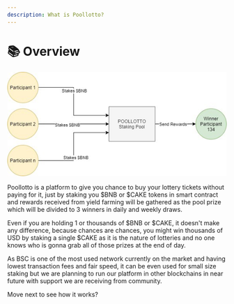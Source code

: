 ```yaml
---
description: What is Poollotto?
---
```


# 📚 Overview

![](../.gitbook/assets/1.jpg)

Poollotto is a platform to give you chance to buy your lottery tickets without paying for it, just by staking you $BNB or $CAKE tokens in smart contract and rewards received from yield farming will be gathered as the pool prize which will be divided to 3 winners in daily and weekly draws.

Even if you are holding 1 or thousands of $BNB or $CAKE, it doesn't make any difference, because chances are chances, you might win thousands of USD by staking a single $CAKE as it is the nature of lotteries and no one knows who is gonna grab all of those prizes at the end of day.

As BSC is one of the most used network currently on the market and having lowest transaction fees and fair speed, it can be even used for small size staking but we are planning to run our platform in other blockchains in near future with support we are receiving from community.

Move next to see how it works?





